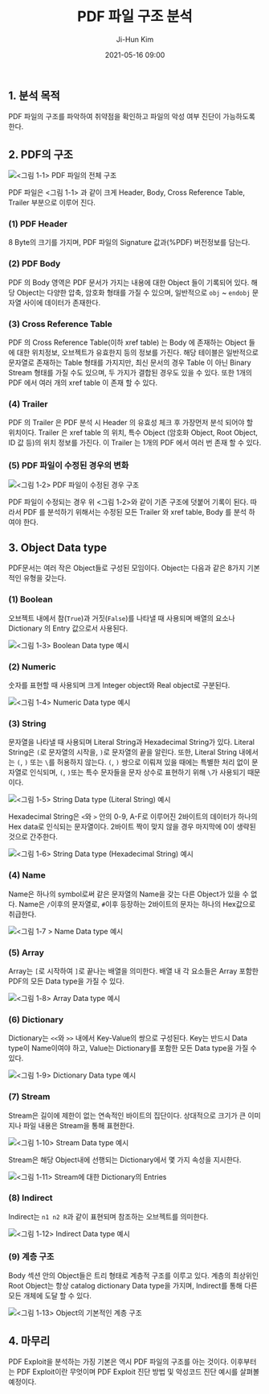 ﻿---
layout: post
title: 'PDF 파일 구조 분석'
author: Ji-Hun Kim
date: 2021-05-16 09:00
tags: [fileformat, pdf]
---

## 1. 분석 목적

PDF 파일의 구조를 파악하여 취약점을 확인하고 파일의 악성 여부 진단이 가능하도록 한다.

## 2. PDF의 구조

![<그림 1-1> PDF 파일의 전체 구조](/files/ff_pdf_1.png)

PDF 파일은 <그림 1-1> 과 같이 크게 Header, Body, Cross Reference Table, Trailer 부분으로 이루어 진다.

### (1) PDF Header

8 Byte의 크기를 가지며, PDF 파일의 Signature 값과(%PDF) 버전정보를 담는다.

### (2) PDF Body

PDF 의 Body 영역은 PDF 문서가 가지는 내용에 대한 Object 들이 기록되어 있다.
해당 Object는 다양한 압축, 암호화 형태를 가질 수 있으며, 일반적으로 ```obj``` ~ ```endobj``` 문자열 사이에 데이터가 존재한다.

### (3) Cross Reference Table

PDF 의 Cross Reference Table(이하 xref table) 는 Body 에 존재하는 Object 들에 대한 위치정보, 오브젝트가 유효한지 등의 정보를 가진다. 해당 테이블은 일반적으로 문자열로 존재하는 Table 형태를 가지지만, 최신 문서의 경우 Table 이 아닌 Binary Stream 형태를 가질 수도 있으며, 두 가지가 결합된 경우도 있을 수 있다. 또한 1개의 PDF 에서 여러 개의 xref table 이 존재 할 수 있다.

### (4) Trailer

PDF 의 Trailer 은 PDF 분석 시 Header 의 유효성 체크 후 가장먼저 분석 되어야 할 위치이다. Trailer 은 xref table 의 위치, 특수 Object (암호화 Object, Root Object, ID 값 등)의 위치 정보를 가진다. 이 Trailer 는 1개의 PDF 에서 여러 번 존재 할 수 있다.

### (5) PDF 파일이 수정된 경우의 변화

![<그림 1-2> PDF 파일이 수정된 경우 구조](/files/ff_pdf_2.png)

PDF 파일이 수정되는 경우 위 <그림 1-2>와 같이 기존 구조에 덧붙어 기록이 된다. 따라서 PDF 를 분석하기 위해서는 수정된 모든 Trailer 와 xref table, Body 를 분석 하여야 한다.

## 3. Object Data type

PDF문서는 여러 작은 Object들로 구성된 모임이다. Object는 다음과 같은 8가지 기본적인 유형을 갖는다.

### (1) Boolean

오브젝트 내에서 참(```True```)과 거짓(```False```)를 나타낼 때 사용되며 배열의 요소나 Dictionary 의 Entry 값으로서 사용된다.

![<그림 1-3> Boolean Data type 예시](/files/ff_pdf_3.png)

### (2) Numeric

숫자를 표현할 때 사용되며 크게 Integer object와 Real object로 구분된다. 

![<그림 1-4> Numeric Data type 예시](/files/ff_pdf_4.png)

### (3) String

문자열을 나타낼 때 사용되며 Literal String과 Hexadecimal String가 있다.
Literal String은 ```(```로 문자열의 시작을, ```)```로 문자열의 끝을 알린다.
또한, Literal String 내에서는 ```(```, ```)``` 또는 ```\```를 허용하지 않는다.
```(```, ```)``` 쌍으로 이뤄져 있을 때에는 특별한 처리 없이 문자열로 인식되며, ```(```, ```)```또는 특수 문자들을 문자 상수로 표현하기 위해 ```\```가 사용되기 때문이다.

![<그림 1-5> String Data type (Literal String) 예시](/files/ff_pdf_5.png)

Hexadecimal String은 ```<```와 ```>``` 안의 0-9, A-F로 이루어진 2바이트의 데이터가 하나의 Hex data로 인식되는 문자열이다. 2바이트 짝이 맞지 않을 경우 마지막에 0이 생략된 것으로 간주한다.

![<그림 1-6> String Data type (Hexadecimal String) 예시](/files/ff_pdf_6.png)

### (4) Name

Name은 하나의 symbol로써 같은 문자열의 Name을 갖는 다른 Object가 있을 수 없다. Name은 ```/```이후의 문자열로, ```#```이후 등장하는 2바이트의 문자는 하나의 Hex값으로 취급한다.

![<그림 1-7 > Name Data type 예시](/files/ff_pdf_7.png)

### (5) Array

Array는 ```[```로 시작하여 ```]```로 끝나는 배열을 의미한다.
배열 내 각 요소들은 Array 포함한 PDF의 모든 Data type을 가질 수 있다. 

![<그림 1-8> Array Data type 예시](/files/ff_pdf_8.png)

### (6) Dictionary

Dictionary는 ```<<```와 ```>>``` 내에서 Key-Value의 쌍으로 구성된다. 
Key는 반드시 Data type이 Name이여야 하고, Value는 Dictionary를 포함한 모든 Data type을 가질 수 있다. 

![<그림 1-9> Dictionary Data type 예시](/files/ff_pdf_9.png)

### (7) Stream

Stream은 길이에 제한이 없는 연속적인 바이트의 집단이다.
상대적으로 크기가 큰 이미지나 파일 내용은 Stream을 통해 표현한다.

![<그림 1-10> Stream Data type 예시](/files/ff_pdf_10.png)

Stream은 해당 Object내에 선행되는 Dictionary에서 몇 가지 속성을 지시한다.

![<그림 1-11> Stream에 대한 Dictionary의 Entries](/files/ff_pdf_11.png)

### (8) Indirect

Indirect는 ```n1 n2 R```과 같이 표현되며 참조하는 오브젝트를 의미한다.

![<그림 1-12> Indirect Data type 예시](/files/ff_pdf_12.png)

### (9) 계층 구조

Body 섹션 안의 Object들은 트리 형태로 계층적 구조를 이루고 있다.
계층의 최상위인 Root Object는 항상 catalog dictionary Data type을 가지며, Indirect를 통해 다른 모든 개체에 도달 할 수 있다.

![<그림 1-13> Object의 기본적인 계층 구조](/files/ff_pdf_13.png)


## 4. 마무리

PDF Exploit을 분석하는 가징 기본은 역시 PDF 파일의 구조를 아는 것이다. 이후부터는 PDF Exploit이란 무엇이며 PDF Exploit 진단 방법 및 악성코드 진단 예시를 살펴볼 예정이다.
